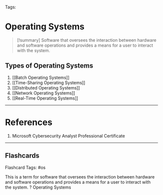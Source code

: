 Tags:
# Operating Systems

> [!summary] 
> Software that oversees the interaction between hardware and software operations and provides a means for a user to interact with the system.

## Types of Operating Systems

1. [[Batch Operating Systems]]
2. [[Time-Sharing Operating Systems]]
3. [[Distributed Operating Systems]]
4. [[Network Operating Systems]]
5. [[Real-Time Operating Systems]]

---
# References

1. Microsoft Cybersecurity Analyst Professional Certificate

___
## Flashcards

Flashcard Tags: #os

This is a term for software that oversees the interaction between hardware and software operations and provides a means for a user to interact with the system.
?
Operating Systems
